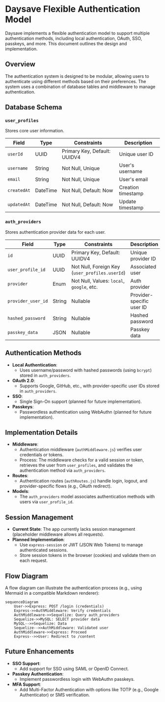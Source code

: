 # Daysave Flexible Authentication Model

Daysave implements a flexible authentication model to support multiple authentication methods, including local authentication, OAuth, SSO, passkeys, and more. This document outlines the design and implementation.

## Overview

The authentication system is designed to be modular, allowing users to authenticate using different methods based on their preferences. The system uses a combination of database tables and middleware to manage authentication.

## Database Schema

### `user_profiles`
Stores core user information.

| Field       | Type     | Constraints               | Description         |
|-------------|----------|---------------------------|---------------------|
| `userId`    | UUID     | Primary Key, Default: UUIDV4 | Unique user ID     |
| `username`  | String   | Not Null, Unique          | User's username    |
| `email`     | String   | Not Null, Unique          | User's email       |
| `createdAt` | DateTime | Not Null, Default: Now    | Creation timestamp |
| `updatedAt` | DateTime | Not Null, Default: Now    | Update timestamp   |

### `auth_providers`
Stores authentication provider data for each user.

| Field            | Type     | Constraints               | Description         |
|------------------|----------|---------------------------|---------------------|
| `id`             | UUID     | Primary Key, Default: UUIDV4 | Unique provider ID |
| `user_profile_id`| UUID     | Not Null, Foreign Key (`user_profiles.userId`) | Associated user |
| `provider`       | Enum     | Not Null, Values: `local`, `google`, etc. | Auth provider |
| `provider_user_id`| String  | Nullable                  | Provider-specific user ID |
| `hashed_password`| String  | Nullable                  | Hashed password    |
| `passkey_data`   | JSON     | Nullable                  | Passkey data       |

## Authentication Methods

- **Local Authentication**:
  - Uses username/password with hashed passwords (using `bcrypt`) stored in `auth_providers`.
- **OAuth 2.0**:
  - Supports Google, GitHub, etc., with provider-specific user IDs stored in `auth_providers`.
- **SSO**:
  - Single Sign-On support (planned for future implementation).
- **Passkeys**:
  - Passwordless authentication using WebAuthn (planned for future implementation).

## Implementation Details

- **Middleware**:
  - Authentication middleware (`authMiddleware.js`) verifies user credentials or tokens.
  - Process: The middleware checks for a valid session or token, retrieves the user from `user_profiles`, and validates the authentication method via `auth_providers`.
- **Routes**:
  - Authentication routes (`authRoutes.js`) handle login, logout, and provider-specific flows (e.g., OAuth redirect).
- **Models**:
  - The `auth_providers` model associates authentication methods with users via `user_profile_id`.

## Session Management

- **Current State**: The app currently lacks session management (placeholder middleware allows all requests).
- **Planned Implementation**:
  - Use `express-session` or JWT (JSON Web Tokens) to manage authenticated sessions.
  - Store session tokens in the browser (cookies) and validate them on each request.

## Flow Diagram

A flow diagram can illustrate the authentication process (e.g., using Mermaid in a compatible Markdown renderer):
```
sequenceDiagram
    User->>Express: POST /login (credentials)
    Express->>AuthMiddleware: Verify credentials
    AuthMiddleware->>Sequelize: Query auth_providers
    Sequelize->>MySQL: SELECT provider data
    MySQL-->>Sequelize: Data
    Sequelize-->>AuthMiddleware: Validated user
    AuthMiddleware->>Express: Proceed
    Express-->>User: Redirect to /content
```

## Future Enhancements

- **SSO Support**:
  - Add support for SSO using SAML or OpenID Connect.
- **Passkey Authentication**:
  - Implement passwordless login with WebAuthn passkeys.
- **MFA Support**:
  - Add Multi-Factor Authentication with options like TOTP (e.g., Google Authenticator) or SMS verification.